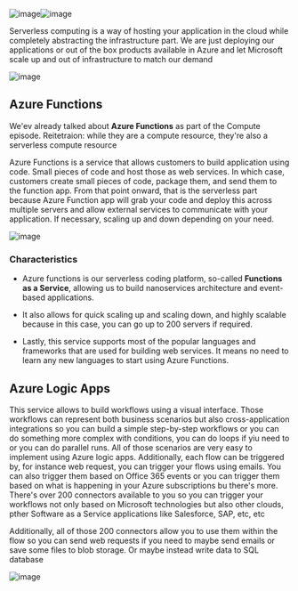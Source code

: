 ![image](https://github.com/user-attachments/assets/e61e93ae-dc61-481f-bbaf-272711376087)![image](https://github.com/user-attachments/assets/01747425-bf4e-4d7a-a50e-4d47f46cb91e)

Serverless computing is a way of hosting your application in the cloud while completely abstracting the infrastructure part. We are just deploying our applications or out of the box products available in Azure and let Microsoft scale up and out of infrastructure to match our demand

![image](https://github.com/user-attachments/assets/4b6eb7c2-81ca-424c-a09e-b9302baebfb1)


## Azure Functions

We'ev already talked about **Azure Functions** as part of the Compute episode. 
Reitetraion: while they are a compute resource, they're also a serverless compute resource



Azure Functions is a service that allows customers to build application using code. 
Small pieces of code and host those as web services. In which case, customers create small pieces of code, package them, and send them to the function app. From that point onward, that is the serverless part because Azure Function app will grab your code and deploy this across multiple servers and allow external services to communicate with your application. If necessary, scaling up and down depending on your need.

![image](https://github.com/user-attachments/assets/0f5a4160-6f97-422c-b0b1-5bba40c1e03a)

### Characteristics

- Azure functions is our serverless coding platform, so-called **Functions as a Service**, allowing us to build nanoservices architecture and event-based applications.

- It also allows for quick scaling up and scaling down, and highly scalable because in this case, you can go up to 200 servers if required.

- Lastly, this service supports most of the popular languages and frameworks that are used for building web services. It means no need to learn any new languages to start using Azure Functions.


## Azure Logic Apps

This service allows to build workflows using a visual interface. Those workflows can represent both business scenarios but also cross-application integrations so you can build a simple step-by-step workflows or you can do something more complex with conditions, you can do loops if yiu need to or you can do parallel runs. All of those scenarios are very easy to implement using Azure logic apps. Additionally, each flow can be triggered by, for instance web request, you can trigger your flows using emails. You can also trigger them based on Office 365 events or you can trigger them based on what is happening in your Azure subscriptions bu there's more. There's over 200 connectors available to you so you can trigger your workflows not only based on Microsoft technologies but also other clouds, pther Software as a Service applications like Salesforce, SAP, etc, etc

Additionally, all of those 200 connectors allow you to use them within the flow so you can send web requests if you need to maybe send emails or save some files to blob storage. Or maybe instead write data to SQL database


![image](https://github.com/user-attachments/assets/133c34e3-f956-443c-9a83-c149387aad7f)

